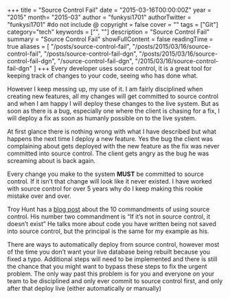 +++
title = "Source Control Fail"
date = "2015-03-16T00:00:00Z"
year = "2015"
month= "2015-03"
author = "funkysi1701"
authorTwitter = "funkysi1701" #do not include @
copyright = false
cover = ""
tags = ["Git"]
category="tech"
keywords = ["", ""]
description = "Source Control Fail"
summary = "Source Control Fail"
showFullContent = false
readingTime = true
aliases = [
    "/posts/source-control-fail",
    "/posts/2015/03/16/source-control-fail",
    "/posts/source-control-fail-dgn",
    "/posts/2015/03/16/source-control-fail-dgn",
    "/source-control-fail-dgn",
    "/2015/03/16/source-control-fail-dgn"
]
+++
Every developer uses source control, it is a great tool for keeping track of changes to your code, seeing who has done what.

However I keep messing up, my use of it. I am fairly disciplined when creating new features, all my changes will get committed to source control and when I am happy I will deploy these changes to the live system. But as soon as there is a bug, especially one where the client is chasing for a fix, I will deploy a fix as soon as humanly possible on to the live system.

At first glance there is nothing wrong with what I have described but what happens the next time I deploy a new feature. Yes the bug the client was complaining about gets deployed with the new feature as the fix was never committed into source control. The client gets angry as the bug he was screaming about is back again.

Every change you make to the system **MUST** be committed to source control. If it isn’t that change will look like it never existed. I have worked with source control for over 5 years why do I keep making this rookie mistake over and over.

Troy Hunt has a [blog post](http://www.troyhunt.com/2011/05/10-commandments-of-good-source-control.html) about the 10 commandments of using source control. His number two commandment is “If it’s not in source control, it doesn’t exist” He talks more about code you have written being not saved into source control, but the principal is the same for my example as his.

There are ways to automatically deploy from source control, however most of the time you don’t want your live database being rebuilt because you fixed a typo. Additional steps will need to be implemented and there is still the chance that you might want to bypass these steps to fix the urgent problem. The only way past this problem is for you and everyone on your team to be disciplined and only ever commit to source control first, and only after that deploy live (either automatically or manually)